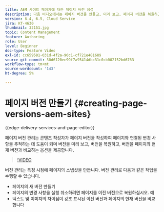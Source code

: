 ```yaml
---
title: AEM 사이트 페이지에 대한 페이지 버전 생성
description: 다음 비디오에서는 페이지 버전을 만들고, 미리 보고, 페이지 버전을 복원하고, 현재 페이지 버전을 저장된 페이지 버전과 비교하는 방법을 강조합니다.
version: 6.4, 6.5, Cloud Service
jira: KT-4630
thumbnail: 32151.jpg
topic: Content Management
feature: Authoring
role: User
level: Beginner
doc-type: Feature Video
exl-id: cc659581-031d-4f2a-90c1-cf721e481689
source-git-commit: 30d6120ec99f7a95414dbc31c0cb002152bd6763
workflow-type: tm+mt
source-wordcount: '143'
ht-degree: 5%

---
```


# 페이지 버전 만들기 {#creating-page-versions-aem-sites}

{{edge-delivery-services-and-page-editor}}

페이지 버전 관리는 콘텐츠 작성자가 페이지 버전을 작성하여 페이지와 연결된 변경 사항을 추적하는 데 도움이 되며 버전을 미리 보고, 버전을 복원하고, 버전을 페이지의 현재 버전과 비교하는 옵션을 제공합니다.

>[!VIDEO](https://video.tv.adobe.com/v/32151?quality=12&learn=on)

버전 관리는 특정 시점에 페이지의 스냅샷을 만듭니다. 버전 관리로 다음과 같은 작업을 수행할 수 있습니다.
* 페이지의 새 버전 만들기
* 페이지의 변경 사항을 실행 취소하려면 페이지를 이전 버전으로 복원하십시오. 예
* 텍스트 및 이미지의 차이점이 강조 표시된 이전 버전과 페이지의 현재 버전을 비교합니다
